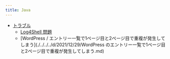 ```yaml
---
title: Java
---
```



- [トラブル](./トラブル/index.md)
    - [Log4Shell 問題](./../../../d/2021/12/29/Log4Shell_問題.md)
    - [WordPress / エントリー一覧で1ページ目と2ページ目で重複が発生してしまう](./../../../d/2021/12/29/WordPress のエントリー一覧で1ページ目と2ページ目で重複が発生してしまう.md)




